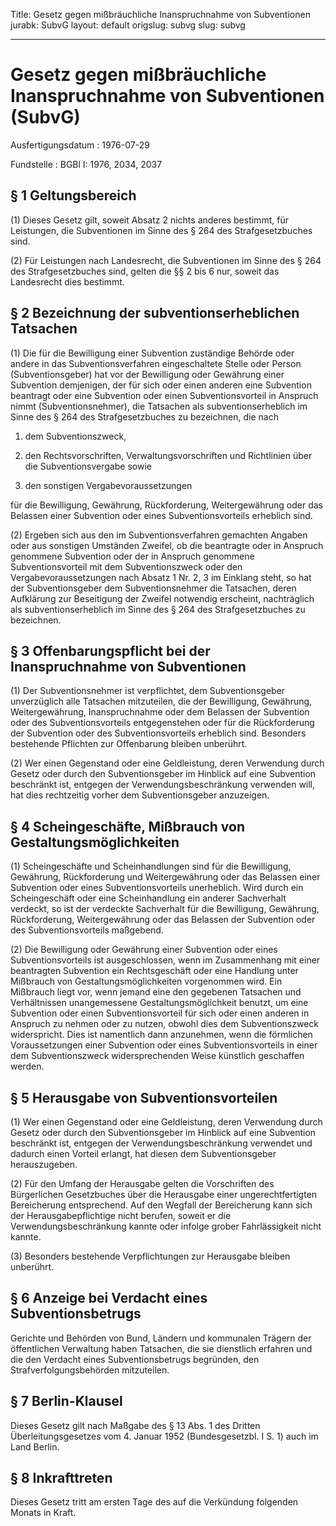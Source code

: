 Title: Gesetz gegen mißbräuchliche Inanspruchnahme von Subventionen
jurabk: SubvG
layout: default
origslug: subvg
slug: subvg

---

# Gesetz gegen mißbräuchliche Inanspruchnahme von Subventionen (SubvG)

Ausfertigungsdatum
:   1976-07-29

Fundstelle
:   BGBl I: 1976, 2034, 2037



## § 1 Geltungsbereich

(1) Dieses Gesetz gilt, soweit Absatz 2 nichts anderes bestimmt, für
Leistungen, die Subventionen im Sinne des § 264 des Strafgesetzbuches
sind.

(2) Für Leistungen nach Landesrecht, die Subventionen im Sinne des §
264 des Strafgesetzbuches sind, gelten die §§ 2 bis 6 nur, soweit das
Landesrecht dies bestimmt.


## § 2 Bezeichnung der subventionserheblichen Tatsachen

(1) Die für die Bewilligung einer Subvention zuständige Behörde oder
andere in das Subventionsverfahren eingeschaltete Stelle oder Person
(Subventionsgeber) hat vor der Bewilligung oder Gewährung einer
Subvention demjenigen, der für sich oder einen anderen eine Subvention
beantragt oder eine Subvention oder einen Subventionsvorteil in
Anspruch nimmt (Subventionsnehmer), die Tatsachen als
subventionserheblich im Sinne des § 264 des Strafgesetzbuches zu
bezeichnen, die nach

1.  dem Subventionszweck,


2.  den Rechtsvorschriften, Verwaltungsvorschriften und Richtlinien über
    die Subventionsvergabe sowie


3.  den sonstigen Vergabevoraussetzungen



für die Bewilligung, Gewährung, Rückforderung, Weitergewährung oder
das Belassen einer Subvention oder eines Subventionsvorteils erheblich
sind.

(2) Ergeben sich aus den im Subventionsverfahren gemachten Angaben
oder aus sonstigen Umständen Zweifel, ob die beantragte oder in
Anspruch genommene Subvention oder der in Anspruch genommene
Subventionsvorteil mit dem Subventionszweck oder den
Vergabevoraussetzungen nach Absatz 1 Nr. 2, 3 im Einklang steht, so
hat der Subventionsgeber dem Subventionsnehmer die Tatsachen, deren
Aufklärung zur Beseitigung der Zweifel notwendig erscheint,
nachträglich als subventionserheblich im Sinne des § 264 des
Strafgesetzbuches zu bezeichnen.


## § 3 Offenbarungspflicht bei der Inanspruchnahme von Subventionen

(1) Der Subventionsnehmer ist verpflichtet, dem Subventionsgeber
unverzüglich alle Tatsachen mitzuteilen, die der Bewilligung,
Gewährung, Weitergewährung, Inanspruchnahme oder dem Belassen der
Subvention oder des Subventionsvorteils entgegenstehen oder für die
Rückforderung der Subvention oder des Subventionsvorteils erheblich
sind. Besonders bestehende Pflichten zur Offenbarung bleiben
unberührt.

(2) Wer einen Gegenstand oder eine Geldleistung, deren Verwendung
durch Gesetz oder durch den Subventionsgeber im Hinblick auf eine
Subvention beschränkt ist, entgegen der Verwendungsbeschränkung
verwenden will, hat dies rechtzeitig vorher dem Subventionsgeber
anzuzeigen.


## § 4 Scheingeschäfte, Mißbrauch von Gestaltungsmöglichkeiten

(1) Scheingeschäfte und Scheinhandlungen sind für die Bewilligung,
Gewährung, Rückforderung und Weitergewährung oder das Belassen einer
Subvention oder eines Subventionsvorteils unerheblich. Wird durch ein
Scheingeschäft oder eine Scheinhandlung ein anderer Sachverhalt
verdeckt, so ist der verdeckte Sachverhalt für die Bewilligung,
Gewährung, Rückforderung, Weitergewährung oder das Belassen der
Subvention oder des Subventionsvorteils maßgebend.

(2) Die Bewilligung oder Gewährung einer Subvention oder eines
Subventionsvorteils ist ausgeschlossen, wenn im Zusammenhang mit einer
beantragten Subvention ein Rechtsgeschäft oder eine Handlung unter
Mißbrauch von Gestaltungsmöglichkeiten vorgenommen wird. Ein Mißbrauch
liegt vor, wenn jemand eine den gegebenen Tatsachen und Verhältnissen
unangemessene Gestaltungsmöglichkeit benutzt, um eine Subvention oder
einen Subventionsvorteil für sich oder einen anderen in Anspruch zu
nehmen oder zu nutzen, obwohl dies dem Subventionszweck widerspricht.
Dies ist namentlich dann anzunehmen, wenn die förmlichen
Voraussetzungen einer Subvention oder eines Subventionsvorteils in
einer dem Subventionszweck widersprechenden Weise künstlich geschaffen
werden.


## § 5 Herausgabe von Subventionsvorteilen

(1) Wer einen Gegenstand oder eine Geldleistung, deren Verwendung
durch Gesetz oder durch den Subventionsgeber im Hinblick auf eine
Subvention beschränkt ist, entgegen der Verwendungsbeschränkung
verwendet und dadurch einen Vorteil erlangt, hat diesen dem
Subventionsgeber herauszugeben.

(2) Für den Umfang der Herausgabe gelten die Vorschriften des
Bürgerlichen Gesetzbuches über die Herausgabe einer ungerechtfertigten
Bereicherung entsprechend. Auf den Wegfall der Bereicherung kann sich
der Herausgabepflichtige nicht berufen, soweit er die
Verwendungsbeschränkung kannte oder infolge grober Fahrlässigkeit
nicht kannte.

(3) Besonders bestehende Verpflichtungen zur Herausgabe bleiben
unberührt.


## § 6 Anzeige bei Verdacht eines Subventionsbetrugs

Gerichte und Behörden von Bund, Ländern und kommunalen Trägern der
öffentlichen Verwaltung haben Tatsachen, die sie dienstlich erfahren
und die den Verdacht eines Subventionsbetrugs begründen, den
Strafverfolgungsbehörden mitzuteilen.


## § 7 Berlin-Klausel

Dieses Gesetz gilt nach Maßgabe des § 13 Abs. 1 des Dritten
Überleitungsgesetzes vom 4. Januar 1952 (Bundesgesetzbl. I S. 1) auch
im Land Berlin.


## § 8 Inkrafttreten

Dieses Gesetz tritt am ersten Tage des auf die Verkündung folgenden
Monats in Kraft.

